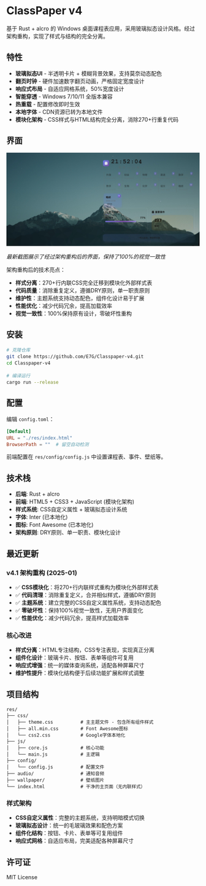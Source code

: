 # ClassPaper v4

基于 Rust + alcro 的 Windows 桌面课程表应用，采用玻璃拟态设计风格。经过架构重构，实现了样式与结构的完全分离。

## 特性

- **玻璃拟态UI** - 半透明卡片 + 模糊背景效果，支持莫奈动态配色
- **翻页时钟** - 硬件加速数字翻页动画，严格固定宽度设计
- **响应式布局** - 自适应网格系统，50%宽度设计
- **智能穿透** - Windows 7/10/11 全版本兼容
- **热重载** - 配置修改即时生效
- **本地字体** - CDN资源已转为本地文件
- **模块化架构** - CSS样式与HTML结构完全分离，消除270+行重复代码

## 界面

![ClassPaper UI](screenshots/屏幕截图_13-10-2025_215210_.jpeg)

*最新截图展示了经过架构重构后的界面，保持了100%的视觉一致性*

架构重构后的技术亮点：
- **样式分离**：270+行内联CSS完全迁移到模块化外部样式表
- **代码质量**：消除重复定义，遵循DRY原则，单一职责原则
- **维护性**：主题系统支持动态配色，组件化设计易于扩展
- **性能优化**：减少代码冗余，提高加载效率
- **视觉一致性**：100%保持原有设计，零破坏性重构

## 安装

```bash
# 克隆仓库
git clone https://github.com/E7G/Classpaper-v4.git
cd Classpaper-v4

# 编译运行
cargo run --release
```

## 配置

编辑 `config.toml`：

```toml
[Default]
URL = "./res/index.html"
BrowserPath = ""  # 留空自动检测
```

前端配置在 `res/config/config.js` 中设置课程表、事件、壁纸等。

## 技术栈

- **后端**: Rust + alcro 
- **前端**: HTML5 + CSS3 + JavaScript (模块化架构)
- **样式系统**: CSS自定义属性 + 玻璃拟态设计系统
- **字体**: Inter (已本地化)
- **图标**: Font Awesome (已本地化)
- **架构原则**: DRY原则、单一职责、模块化设计

## 最近更新

### v4.1 架构重构 (2025-01)
- ✅ **CSS模块化**：将270+行内联样式重构为模块化外部样式表
- ✅ **代码清理**：消除重复定义，合并相似样式，遵循DRY原则  
- ✅ **主题系统**：建立完整的CSS自定义属性系统，支持动态配色
- ✅ **零破坏性**：保持100%视觉一致性，无用户界面变化
- ✅ **性能优化**：减少代码冗余，提高样式加载效率

### 核心改进
- **样式分离**：HTML专注结构，CSS专注表现，实现真正分离
- **组件化设计**：玻璃卡片、按钮、表单等组件可复用
- **响应式增强**：统一的媒体查询系统，适配各种屏幕尺寸
- **维护性提升**：模块化结构便于后续功能扩展和样式调整

## 项目结构

```
res/
├── css/
│   ├── theme.css          # 主主题文件 - 包含所有组件样式
│   ├── all.min.css        # Font Awesome图标
│   └── css2.css           # Google字体本地化
├── js/
│   ├── core.js            # 核心功能
│   └── main.js            # 主逻辑
├── config/
│   └── config.js          # 配置文件
├── audio/                 # 通知音频
├── wallpaper/             # 壁纸图片
└── index.html             # 干净的主页面（无内联样式）
```

### 样式架构
- **CSS自定义属性**：完整的主题系统，支持明暗模式切换
- **玻璃拟态设计**：统一的毛玻璃效果和配色方案
- **组件化结构**：按钮、卡片、表单等可复用组件
- **响应式网格**：自适应布局，完美适配各种屏幕尺寸

## 许可证

MIT License